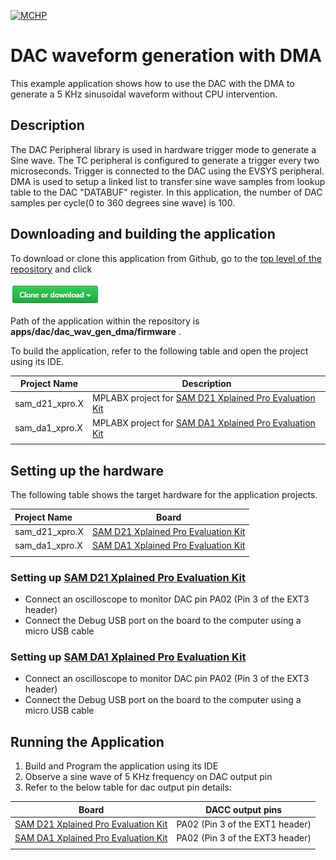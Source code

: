 [![MCHP](https://www.microchip.com/ResourcePackages/Microchip/assets/dist/images/logo.png)](https://www.microchip.com)

# DAC waveform generation with DMA

This example application shows how to use the DAC with the DMA to generate a 5 KHz sinusoidal waveform without CPU intervention.

## Description

The DAC Peripheral library is used in hardware trigger mode to generate a Sine wave. The TC peripheral is configured to generate a trigger every two microseconds. Trigger is connected to the DAC using the EVSYS peripheral. DMA is used to setup a linked list to transfer sine wave samples from lookup table to the DAC "DATABUF" register. In this application, the number of DAC samples per cycle(0 to 360 degrees sine wave) is 100.

## Downloading and building the application

To download or clone this application from Github, go to the [top level of the repository](https://github.com/Microchip-MPLAB-Harmony/csp_apps_sam_d21_da1) and click

![clone](../../../docs/images/clone.png)

Path of the application within the repository is **apps/dac/dac_wav_gen_dma/firmware** .

To build the application, refer to the following table and open the project using its IDE.

| Project Name      | Description                                    |
| ----------------- | ---------------------------------------------- |
| sam_d21_xpro.X | MPLABX project for [SAM D21 Xplained Pro Evaluation Kit](https://www.microchip.com/developmenttools/ProductDetails/atsamd21-xpro) |
| sam_da1_xpro.X | MPLABX project for [SAM DA1 Xplained Pro Evaluation Kit](https://www.microchip.com/DevelopmentTools/ProductDetails/PartNO/ATSAMDA1-XPRO) |
|||

## Setting up the hardware

The following table shows the target hardware for the application projects.

| Project Name| Board|
|:---------|:---------:|
| sam_d21_xpro.X | [SAM D21 Xplained Pro Evaluation Kit](https://www.microchip.com/developmenttools/ProductDetails/atsamd21-xpro)
| sam_da1_xpro.X | [SAM DA1 Xplained Pro Evaluation Kit](https://www.microchip.com/DevelopmentTools/ProductDetails/PartNO/ATSAMDA1-XPRO)
|||

### Setting up [SAM D21 Xplained Pro Evaluation Kit](https://www.microchip.com/developmenttools/ProductDetails/atsamd21-xpro)

- Connect an oscilloscope to monitor DAC pin PA02 (Pin 3 of the EXT3 header)
- Connect the Debug USB port on the board to the computer using a micro USB cable

### Setting up [SAM DA1 Xplained Pro Evaluation Kit](https://www.microchip.com/DevelopmentTools/ProductDetails/PartNO/ATSAMDA1-XPRO)

- Connect an oscilloscope to monitor DAC pin PA02 (Pin 3 of the EXT3 header)
- Connect the Debug USB port on the board to the computer using a micro USB cable

## Running the Application

1. Build and Program the application using its IDE
2. Observe a sine wave of 5 KHz frequency on DAC output pin
3. Refer to the below table for dac output pin details:

| Board      | DACC output pins |
| ----------------- |-----------|
| [SAM D21 Xplained Pro Evaluation Kit](https://www.microchip.com/developmenttools/ProductDetails/atsamd21-xpro) | PA02 (Pin 3 of the EXT1 header) |
| [SAM DA1 Xplained Pro Evaluation Kit](https://www.microchip.com/DevelopmentTools/ProductDetails/PartNO/ATSAMDA1-XPRO) | PA02 (Pin 3 of the EXT3 header) |
|||
